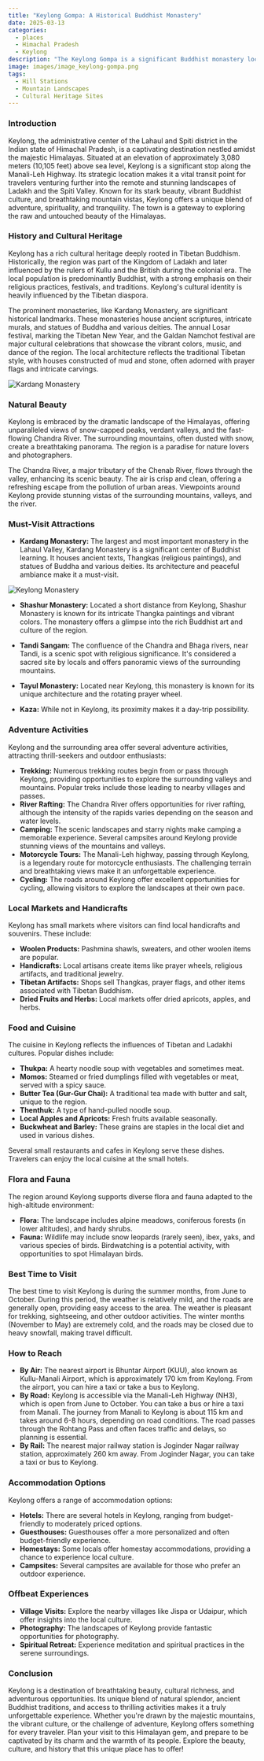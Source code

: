 ```yaml
---
title: "Keylong Gompa: A Historical Buddhist Monastery"
date: 2025-03-13
categories:
  - places
  - Himachal Pradesh
  - Keylong
description: "The Keylong Gompa is a significant Buddhist monastery located in the town of Keylong, Himachal Pradesh. It is one of the oldest and most revered monasteries in the region, offering a glimpse into the rich cultural and religious heritage of the area."
image: images/image_keylong-gompa.png
tags: 
  - Hill Stations
  - Mountain Landscapes
  - Cultural Heritage Sites
---
```



### **Introduction**

Keylong, the administrative center of the Lahaul and Spiti district in the Indian state of Himachal Pradesh, is a captivating destination nestled amidst the majestic Himalayas. Situated at an elevation of approximately 3,080 meters (10,105 feet) above sea level, Keylong is a significant stop along the Manali-Leh Highway. Its strategic location makes it a vital transit point for travelers venturing further into the remote and stunning landscapes of Ladakh and the Spiti Valley. Known for its stark beauty, vibrant Buddhist culture, and breathtaking mountain vistas, Keylong offers a unique blend of adventure, spirituality, and tranquility. The town is a gateway to exploring the raw and untouched beauty of the Himalayas.

### **History and Cultural Heritage**

Keylong has a rich cultural heritage deeply rooted in Tibetan Buddhism. Historically, the region was part of the Kingdom of Ladakh and later influenced by the rulers of Kullu and the British during the colonial era. The local population is predominantly Buddhist, with a strong emphasis on their religious practices, festivals, and traditions. Keylong's cultural identity is heavily influenced by the Tibetan diaspora.

The prominent monasteries, like Kardang Monastery, are significant historical landmarks. These monasteries house ancient scriptures, intricate murals, and statues of Buddha and various deities. The annual Losar festival, marking the Tibetan New Year, and the Galdan Namchot festival are major cultural celebrations that showcase the vibrant colors, music, and dance of the region. The local architecture reflects the traditional Tibetan style, with houses constructed of mud and stone, often adorned with prayer flags and intricate carvings.

<img src="placeholder_image_Kardang_Monastery.jpg" alt="Kardang Monastery">

### **Natural Beauty**

Keylong is embraced by the dramatic landscape of the Himalayas, offering unparalleled views of snow-capped peaks, verdant valleys, and the fast-flowing Chandra River. The surrounding mountains, often dusted with snow, create a breathtaking panorama. The region is a paradise for nature lovers and photographers.

The Chandra River, a major tributary of the Chenab River, flows through the valley, enhancing its scenic beauty. The air is crisp and clean, offering a refreshing escape from the pollution of urban areas. Viewpoints around Keylong provide stunning vistas of the surrounding mountains, valleys, and the river.

### **Must-Visit Attractions**

*   **Kardang Monastery:** The largest and most important monastery in the Lahaul Valley, Kardang Monastery is a significant center of Buddhist learning. It houses ancient texts, Thangkas (religious paintings), and statues of Buddha and various deities. Its architecture and peaceful ambiance make it a must-visit.

<img src="placeholder_image_Keylong_Monastery.jpg" alt="Keylong Monastery">

*   **Shashur Monastery:** Located a short distance from Keylong, Shashur Monastery is known for its intricate Thangka paintings and vibrant colors. The monastery offers a glimpse into the rich Buddhist art and culture of the region.

*   **Tandi Sangam:** The confluence of the Chandra and Bhaga rivers, near Tandi, is a scenic spot with religious significance. It's considered a sacred site by locals and offers panoramic views of the surrounding mountains.

*   **Tayul Monastery:** Located near Keylong, this monastery is known for its unique architecture and the rotating prayer wheel.

*   **Kaza:** While not in Keylong, its proximity makes it a day-trip possibility.

### **Adventure Activities**

Keylong and the surrounding area offer several adventure activities, attracting thrill-seekers and outdoor enthusiasts:

*   **Trekking:** Numerous trekking routes begin from or pass through Keylong, providing opportunities to explore the surrounding valleys and mountains. Popular treks include those leading to nearby villages and passes.
*   **River Rafting:** The Chandra River offers opportunities for river rafting, although the intensity of the rapids varies depending on the season and water levels.
*   **Camping:** The scenic landscapes and starry nights make camping a memorable experience. Several campsites around Keylong provide stunning views of the mountains and valleys.
*   **Motorcycle Tours:** The Manali-Leh highway, passing through Keylong, is a legendary route for motorcycle enthusiasts. The challenging terrain and breathtaking views make it an unforgettable experience.
*   **Cycling:** The roads around Keylong offer excellent opportunities for cycling, allowing visitors to explore the landscapes at their own pace.

### **Local Markets and Handicrafts**

Keylong has small markets where visitors can find local handicrafts and souvenirs. These include:

*   **Woolen Products:** Pashmina shawls, sweaters, and other woolen items are popular.
*   **Handicrafts:** Local artisans create items like prayer wheels, religious artifacts, and traditional jewelry.
*   **Tibetan Artifacts:** Shops sell Thangkas, prayer flags, and other items associated with Tibetan Buddhism.
*   **Dried Fruits and Herbs:** Local markets offer dried apricots, apples, and herbs.

### **Food and Cuisine**

The cuisine in Keylong reflects the influences of Tibetan and Ladakhi cultures. Popular dishes include:

*   **Thukpa:** A hearty noodle soup with vegetables and sometimes meat.
*   **Momos:** Steamed or fried dumplings filled with vegetables or meat, served with a spicy sauce.
*   **Butter Tea (Gur-Gur Chai):** A traditional tea made with butter and salt, unique to the region.
*   **Thenthuk:** A type of hand-pulled noodle soup.
*   **Local Apples and Apricots:** Fresh fruits available seasonally.
*   **Buckwheat and Barley:** These grains are staples in the local diet and used in various dishes.

Several small restaurants and cafes in Keylong serve these dishes. Travelers can enjoy the local cuisine at the small hotels.

### **Flora and Fauna**

The region around Keylong supports diverse flora and fauna adapted to the high-altitude environment:

*   **Flora:** The landscape includes alpine meadows, coniferous forests (in lower altitudes), and hardy shrubs.
*   **Fauna:** Wildlife may include snow leopards (rarely seen), ibex, yaks, and various species of birds. Birdwatching is a potential activity, with opportunities to spot Himalayan birds.

### **Best Time to Visit**

The best time to visit Keylong is during the summer months, from June to October. During this period, the weather is relatively mild, and the roads are generally open, providing easy access to the area. The weather is pleasant for trekking, sightseeing, and other outdoor activities. The winter months (November to May) are extremely cold, and the roads may be closed due to heavy snowfall, making travel difficult.

### **How to Reach**

*   **By Air:** The nearest airport is Bhuntar Airport (KUU), also known as Kullu-Manali Airport, which is approximately 170 km from Keylong. From the airport, you can hire a taxi or take a bus to Keylong.
*   **By Road:** Keylong is accessible via the Manali-Leh Highway (NH3), which is open from June to October. You can take a bus or hire a taxi from Manali. The journey from Manali to Keylong is about 115 km and takes around 6-8 hours, depending on road conditions. The road passes through the Rohtang Pass and often faces traffic and delays, so planning is essential.
*   **By Rail:** The nearest major railway station is Joginder Nagar railway station, approximately 260 km away. From Joginder Nagar, you can take a taxi or bus to Keylong.

### **Accommodation Options**

Keylong offers a range of accommodation options:

*   **Hotels:** There are several hotels in Keylong, ranging from budget-friendly to moderately priced options.
*   **Guesthouses:** Guesthouses offer a more personalized and often budget-friendly experience.
*   **Homestays:** Some locals offer homestay accommodations, providing a chance to experience local culture.
*   **Campsites:** Several campsites are available for those who prefer an outdoor experience.

### **Offbeat Experiences**

*   **Village Visits:** Explore the nearby villages like Jispa or Udaipur, which offer insights into the local culture.
*   **Photography:** The landscapes of Keylong provide fantastic opportunities for photography.
*   **Spiritual Retreat:** Experience meditation and spiritual practices in the serene surroundings.

### **Conclusion**

Keylong is a destination of breathtaking beauty, cultural richness, and adventurous opportunities. Its unique blend of natural splendor, ancient Buddhist traditions, and access to thrilling activities makes it a truly unforgettable experience. Whether you're drawn by the majestic mountains, the vibrant culture, or the challenge of adventure, Keylong offers something for every traveler. Plan your visit to this Himalayan gem, and prepare to be captivated by its charm and the warmth of its people. Explore the beauty, culture, and history that this unique place has to offer!


